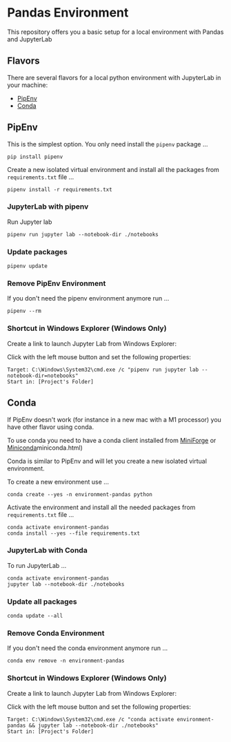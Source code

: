 
# Pandas Environment

This repository offers you a basic setup for a local environment with Pandas and JupyterLab

## Flavors

There are several flavors for a local python environment with JupyterLab in your machine:

- [PipEnv](#PipEnv)
- [Conda](#Conda)


## PipEnv

This is the simplest option. You only need install the `pipenv` package ...

```
pip install pipenv
```

Create a new isolated virtual environment and install all the packages from `requirements.txt` file ...

```
pipenv install -r requirements.txt
```

### JupyterLab with pipenv

Run Jupyter lab

```
pipenv run jupyter lab --notebook-dir ./notebooks
```


### Update packages

```
pipenv update
```

### Remove PipEnv Environment

If you don't need the pipenv environment anymore run ...

```
pipenv --rm
```

### Shortcut in Windows Explorer (Windows Only)

Create a link to launch Jupyter Lab from Windows Explorer:

Click with the left mouse button and set the following properties:
```
Target: C:\Windows\System32\cmd.exe /c "pipenv run jupyter lab --notebook-dir=notebooks"
Start in: [Project's Folder]
```

## Conda

If PipEnv doesn't work (for instance in a new mac with a M1 processor) you have other flavor using conda.

To use conda you need to have a conda client installed from [MiniForge](https://github.com/conda-forge/miniforge) or [Miniconda](https://docs.conda.io/en/latest/)miniconda.html)

Conda is similar to PipEnv and will let you create a new isolated virtual environment.

To create a new environment use ...

```
conda create --yes -n environment-pandas python

```

Activate the environment and install all the needed packages from `requirements.txt` file ...

```
conda activate environment-pandas
conda install --yes --file requirements.txt
```

### JupyterLab with Conda

To run JupyterLab ...

```
conda activate environment-pandas
jupyter lab --notebook-dir ./notebooks
```

### Update all packages

```
conda update --all
```

### Remove Conda Environment


If you don't need the conda environment anymore run ...

````
conda env remove -n environment-pandas
````

### Shortcut in Windows Explorer (Windows Only)

Create a link to launch Jupyter Lab from Windows Explorer:

Click with the left mouse button and set the following properties:

```
Target: C:\Windows\System32\cmd.exe /c "conda activate environment-pandas && jupyter lab --notebook-dir ./notebooks"
Start in: [Project's Folder]
```